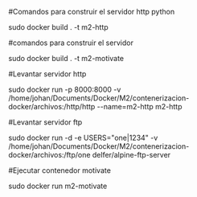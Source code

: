 #Comandos para construir el servidor http python


sudo docker build . -t m2-http

#comandos para construir el servidor


sudo docker build . -t m2-motivate 

#Levantar servidor http


sudo docker run -p 8000:8000 -v /home/johan/Documents/Docker/M2/contenerizacion-docker/archivos:/http/http --name=m2-http m2-http

#Levantar servidor ftp


sudo docker run -d -e USERS="one|1234" -v  /home/johan/Documents/Docker/M2/contenerizacion-docker/archivos:/ftp/one delfer/alpine-ftp-server 

#Ejecutar contenedor motivate


sudo docker run m2-motivate
